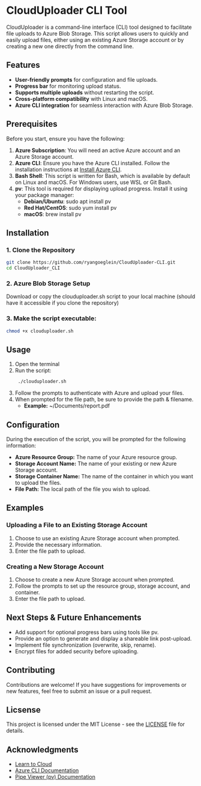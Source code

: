 # CloudUploader CLI Tool

CloudUploader is a command-line interface (CLI) tool designed to facilitate file uploads to Azure Blob Storage. This script allows users to quickly and easily upload files, either using an existing Azure Storage account or by creating a new one directly from the command line.

## Features
- **User-friendly prompts** for configuration and file uploads.
- **Progress bar** for monitoring upload status.
- **Supports multiple uploads** without restarting the script.
- **Cross-platform compatibility** with Linux and macOS.
- **Azure CLI integration** for seamless interaction with Azure Blob Storage.

## Prerequisites
Before you start, ensure you have the following:

1. **Azure Subscription**: You will need an active Azure account and an Azure Storage account.
2. **Azure CLI**: Ensure you have the Azure CLI installed. Follow the installation instructions at [Install Azure CLI](https://docs.microsoft.com/en-us/cli/azure/install-azure-cli).
3. **Bash Shell**: This script is written for Bash, which is available by default on Linux and macOS. For Windows users, use WSL or Git Bash.
4. **pv**: This tool is required for displaying upload progress. Install it using your package manager:
   - **Debian/Ubuntu**: sudo apt install pv
   - **Red Hat/CentOS**: sudo yum install pv
   - **macOS**: brew install pv


## Installation

### 1. **Clone the Repository**
  ```bash
  git clone https://github.com/ryangoeglein/CloudUploader-CLI.git
  cd CloudUploader_CLI
  ```
### 2. **Azure Blob Storage Setup**
  Download or copy the clouduploader.sh script to your local machine (should have it accessible if you clone the repository)

### 3. **Make the script executable:**
  ```bash
  chmod +x clouduploader.sh
  ```

## Usage

1. Open the terminal
2. Run the script:
   ```bash
    ./clouduploader.sh
   ```
3. Follow the prompts to authenticate with Azure and upload your files.
4. When prompted for the file path, be sure to provide the path & filename.
   - **Example:** ~/Documents/report.pdf

## Configuration
During the execution of the script, you will be prompted for the following information:
- **Azure Resource Group:** The name of your Azure resource group.
- **Storage Account Name:** The name of your existing or new Azure Storage account.
- **Storage Container Name:** The name of the container in which you want to upload the files.
- **File Path:** The local path of the file you wish to upload.

## Examples
### Uploading a File to an Existing Storage Account
1. Choose to use an existing Azure Storage account when prompted.
2. Provide the necessary information.
3. Enter the file path to upload.

### Creating a New Storage Account
1. Choose to create a new Azure Storage account when prompted.
2. Follow the prompts to set up the resource group, storage account, and container.
3. Enter the file path to upload.
## Next Steps & Future Enhancements
- Add support for optional progress bars using tools like pv.
- Provide an option to generate and display a shareable link post-upload.
- Implement file synchronization (overwrite, skip, rename).
- Encrypt files for added security before uploading.

## Contributing
Contributions are welcome! If you have suggestions for improvements or new features, feel free to submit an issue or a pull request.

## Licsense
This project is licensed under the MIT License - see the [LICENSE](https://github.com/ryangoeglein/CloudUploader-CLI/blob/eb6e8b0e21e962a2504d65e442f0a54887f4c346/License) file for details.

## Acknowledgments
- [Learn to Cloud](https://learntocloud.guide/phase1/)
- [Azure CLI Documentation](https://learn.microsoft.com/en-us/cli/azure/)
- [Pipe Viewer (pv) Documentation](https://www.ivarch.com/programs/quickref/pv.shtml)







